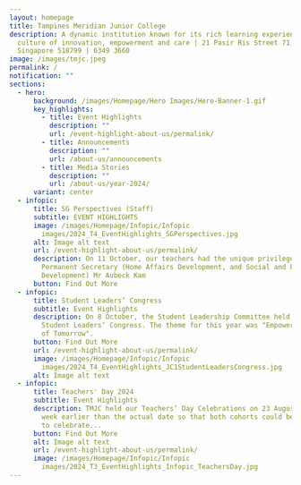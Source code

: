 ```yaml
---
layout: homepage
title: Tampines Meridian Junior College
description: A dynamic institution known for its rich learning experiences in a
  culture of innovation, empowerment and care | 21 Pasir Ris Street 71,
  Singapore 518799 | 6349 3660
image: /images/tmjc.jpeg
permalink: /
notification: ""
sections:
  - hero:
      background: /images/Homepage/Hero Images/Hero-Banner-1.gif
      key_highlights:
        - title: Event Highlights
          description: ""
          url: /event-highlight-about-us/permalink/
        - title: Announcements
          description: ""
          url: /about-us/announcements
        - title: Media Stories
          description: ""
          url: /about-us/year-2024/
      variant: center
  - infopic:
      title: SG Perspectives (Staff)
      subtitle: EVENT HIGHLIGHTS
      image: /images/Homepage/Infopic/Infopic
        images/2024_T4_EventHighlights_SGPerspectives.jpg
      alt: Image alt text
      url: /event-highlight-about-us/permalink/
      description: On 11 October, our teachers had the unique privilege of engaging
        Permanent Secretary (Home Affairs Development, and Social and Family
        Development) Mr Aubeck Kam
      button: Find Out More
  - infopic:
      title: Student Leaders’ Congress
      subtitle: Event Highlights
      description: On 8 October, the Student Leadership Committee held our annual
        Student Leaders’ Congress. The theme for this year was "Empowering Youth
        of Tomorrow".
      button: Find Out More
      url: /event-highlight-about-us/permalink/
      image: /images/Homepage/Infopic/Infopic
        images/2024_T4_EventHighlights_JC1StudentLeadersCongress.jpg
      alt: Image alt text
  - infopic:
      title: Teachers' Day 2024
      subtitle: Event Highlights
      description: TMJC held our Teachers’ Day Celebrations on 23 August 2024, one
        week earlier than the actual date so that both cohorts could be present
        to celebrate...
      button: Find Out More
      alt: Image alt text
      url: /event-highlight-about-us/permalink/
      image: /images/Homepage/Infopic/Infopic
        images/2024_T3_EventHighlights_Infopic_TeachersDay.jpg
---
```

